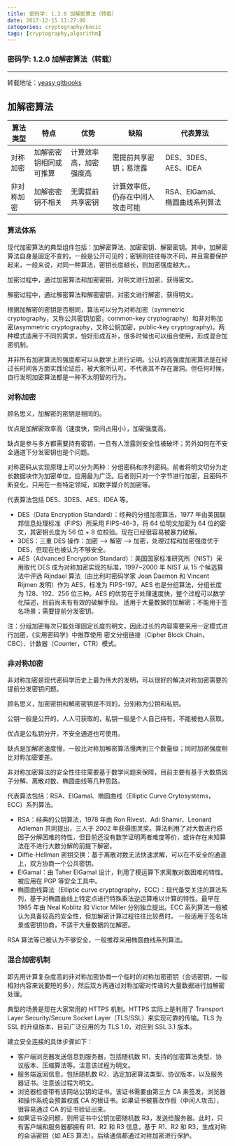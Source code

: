 ```yaml
---
title: 密码学: 1.2.0 加解密算法（转载）
date: 2017-12-15 11:27:00
categories: cryptography/basic
tags: [cryptography,algorithm]
---
```

### 密码学: 1.2.0 加解密算法（转载）

---

转载地址：[yeasy gitbooks](https://yeasy.gitbooks.io/blockchain_guide/content/crypto/algorithm.html)

## 加解密算法
算法类型|特点|优势|缺陷|代表算法
---|---|---|---|---
对称加密|加解密密钥相同或可推算|计算效率高，加密强度高|需提前共享密钥；易泄露|DES、3DES、AES、IDEA
非对称加密|加解密密钥不相关|无需提前共享密钥|计算效率低，仍存在中间人攻击可能|RSA、ElGamal、椭圆曲线系列算法

### 算法体系
现代加密算法的典型组件包括：加解密算法、加密密钥、解密密钥。其中，加解密算法自身是固定不变的，一般是公开可见的；密钥则往往每次不同，并且需要保护起来，一般来说，对同一种算法，密钥长度越长，则加密强度越大。。

加密过程中，通过加密算法和加密密钥，对明文进行加密，获得密文。

解密过程中，通过解密算法和解密密钥，对密文进行解密，获得明文。

根据加解密的密钥是否相同，算法可以分为对称加密（symmetric cryptography，又称公共密钥加密，common-key cryptography）和非对称加密(asymmetric cryptography，又称公钥加密，public-key cryptography)。两种模式适用于不同的需求，恰好形成互补，很多时候也可以组合使用，形成混合加密机制。

并非所有加密算法的强度都可以从数学上进行证明。公认的高强度加密算法是在经过长时间各方面实践论证后，被大家所认可，不代表其不存在漏洞。但任何时候，自行发明加密算法都是一种不太明智的行为。

### 对称加密
顾名思义，加解密的密钥是相同的。

优点是加解密效率高（速度快，空间占用小），加密强度高。

缺点是参与多方都需要持有密钥，一旦有人泄露则安全性被破坏；另外如何在不安全通道下分发密钥也是个问题。

对称密码从实现原理上可以分为两种：分组密码和序列密码。前者将明文切分为定长数据块作为加密单位，应用最为广泛。后者则只对一个字节进行加密，且密码不断变化，只用在一些特定领域，如数字媒介的加密等。

代表算法包括 DES、3DES、AES、IDEA 等。

- DES（Data Encryption Standard）：经典的分组加密算法，1977 年由美国联邦信息处理标准（FIPS）所采用 FIPS-46-3，将 64 位明文加密为 64 位的密文，其密钥长度为 56 位 + 8 位校验。现在已经很容易被暴力破解。
- 3DES：三重 DES 操作：加密 --> 解密 --> 加密，处理过程和加密强度优于 DES，但现在也被认为不够安全。
- AES（Advanced Encryption Standard）：美国国家标准研究所（NIST）采用取代 DES 成为对称加密实现的标准，1997~2000 年 NIST 从 15 个候选算法中评选 Rijndael 算法（由比利时密码学家 Joan Daemon 和 Vincent Rijmen 发明）作为 AES，标准为 FIPS-197。AES 也是分组算法，分组长度为 128、192、256 位三种。AES 的优势在于处理速度快，整个过程可以数学化描述，目前尚未有有效的破解手段。
适用于大量数据的加解密；不能用于签名场景；需要提前分发密钥。

注：分组加密每次只能处理固定长度的明文，因此过长的内容需要采用一定模式进行加密，《实用密码学》中推荐使用 密文分组链接（Cipher Block Chain，CBC）、计数器（Counter，CTR）模式。

### 非对称加密
非对称加密是现代密码学历史上最为伟大的发明，可以很好的解决对称加密需要的提前分发密钥问题。

顾名思义，加密密钥和解密密钥是不同的，分别称为公钥和私钥。

公钥一般是公开的，人人可获取的，私钥一般是个人自己持有，不能被他人获取。

优点是公私钥分开，不安全通道也可使用。

缺点是加解密速度慢，一般比对称加解密算法慢两到三个数量级；同时加密强度相比对称加密要差。

非对称加密算法的安全性往往需要基于数学问题来保障，目前主要有基于大数质因子分解、离散对数、椭圆曲线等几种思路。

代表算法包括：RSA、ElGamal、椭圆曲线（Elliptic Curve Crytosystems，ECC）系列算法。

- RSA：经典的公钥算法，1978 年由 Ron Rivest、Adi Shamir、Leonard Adleman 共同提出，三人于 2002 年获得图灵奖。算法利用了对大数进行质因子分解困难的特性，但目前还没有数学证明两者难度等价，或许存在未知算法在不进行大数分解的前提下解密。
- Diffie-Hellman 密钥交换：基于离散对数无法快速求解，可以在不安全的通道上，双方协商一个公共密钥。
- ElGamal：由 Taher ElGamal 设计，利用了模运算下求离散对数困难的特性。被应用在 PGP 等安全工具中。
- 椭圆曲线算法（Elliptic curve cryptography，ECC）：现代备受关注的算法系列，基于对椭圆曲线上特定点进行特殊乘法逆运算难以计算的特性。最早在 1985 年由 Neal Koblitz 和 Victor Miller 分别独立提出。ECC 系列算法一般被认为具备较高的安全性，但加解密计算过程往往比较费时。
一般适用于签名场景或密钥协商，不适于大量数据的加解密。

RSA 算法等已被认为不够安全，一般推荐采用椭圆曲线系列算法。

### 混合加密机制
即先用计算复杂度高的非对称加密协商一个临时的对称加密密钥（会话密钥，一般相对内容来说要短的多），然后双方再通过对称加密对传递的大量数据进行加解密处理。

典型的场景是现在大家常用的 HTTPS 机制。HTTPS 实际上是利用了 Transport Layer Security/Secure Socket Layer（TLS/SSL）来实现可靠的传输。TLS 为 SSL 的升级版本，目前广泛应用的为 TLS 1.0，对应到 SSL 3.1 版本。

建立安全连接的具体步骤如下：

- 客户端浏览器发送信息到服务器，包括随机数 R1，支持的加密算法类型、协议版本、压缩算法等。注意该过程为明文。
- 服务端返回信息，包括随机数 R2、选定加密算法类型、协议版本，以及服务器证书。注意该过程为明文。
- 浏览器检查带有该网站公钥的证书。该证书需要由第三方 CA 来签发，浏览器和操作系统会预置权威 CA 的根证书。如果证书被篡改作假（中间人攻击），很容易通过 CA 的证书验证出来。
- 如果证书没问题，则用证书中公钥加密随机数 R3，发送给服务器。此时，只有客户端和服务器都拥有 R1、R2 和 R3 信息，基于 R1、R2 和 R3，生成对称的会话密钥（如 AES 算法）。后续通信都通过对称加密进行保护。
